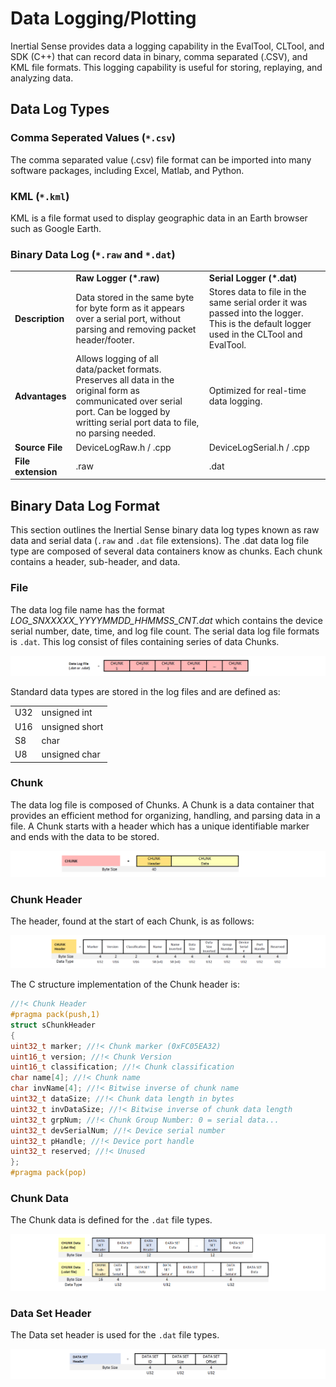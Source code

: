# Data Logging/Plotting
Inertial Sense provides data a logging capability in the EvalTool, CLTool, and SDK (C++) that can record data in binary, comma separated (.CSV), and KML file formats.  This logging capability is useful for storing, replaying, and analyzing data.

## Data Log Types

### Comma Seperated Values (`*.csv`)

The comma separated value (.csv) file format can be imported into many software packages, including Excel, Matlab, and Python.

### KML (`*.kml`)

KML is a file format used to display geographic data in an Earth browser such as Google Earth.

### Binary Data Log (`*.raw` and `*.dat`)

<table>
<tr>
    <td></td>
    <td><b>Raw Logger (*.raw)</b></td>
    <td><b>Serial Logger (*.dat)</b></td>
</tr>
<tr>
    <td><b>Description</b></td>
    <td>Data stored in the same byte for byte form as it appears over a serial port, without parsing and removing packet header/footer.</td>
    <td>Stores data to file in the same serial order it was passed into the logger. This is the default logger used in the CLTool and EvalTool.</td>
</tr>
<tr>
    <td><b>Advantages</b></td>
    <td>Allows logging of all data/packet formats.  Preserves all data in the original form as communicated over serial port. Can be logged by writting serial port data to file, no parsing needed.</td>
    <td>Optimized for real-time data logging.</td>
</tr>
<tr>
    <td><b>Source File</b></td>
    <td>DeviceLogRaw.h / .cpp</td>
    <td>DeviceLogSerial.h / .cpp</td>
</tr>
<tr>
    <td><b>File extension</b></td>
    <td>.raw</td>
    <td>.dat</td>
</tr>
</table>


## Binary Data Log Format

This section outlines the Inertial Sense binary data log types known as raw data and serial data (`.raw` and `.dat` file extensions).  The .dat data log file type are composed of several data containers know as chunks.  Each chunk contains a header, sub-header, and data.  

### File

The data log file name has the format _LOG_SNXXXXX_YYYYMMDD_HHMMSS_CNT.dat_ which contains the device
serial number, date, time, and log file count. The serial data log file formats is  `.dat`. This log consist of files containing series of data Chunks.

![DataLogFile](../images/DataLogFile.png)

Standard data types are stored in the log files and are defined as:

<table>
<tr>
    <td>U32</td>
    <td>unsigned int</td>
</tr>
<tr>
    <td>U16</td>
    <td>unsigned short</td>
</tr>
<tr>
    <td>S8</td>
    <td>char</td>
</tr>
<tr>
    <td>U8</td>
    <td>unsigned char</td>
</tr>
</table>

### Chunk
The data log file is composed of Chunks. A Chunk is a data container that provides an efficient method for
organizing, handling, and parsing data in a file. A Chunk starts with a header which has a unique identifiable marker and ends with the data to be stored.

![Chunk](../images/Chunk.png)

### Chunk Header
The header, found at the start of each Chunk, is as follows:

![ChunkHeader](../images/ChunkHeader.png)

The C structure implementation of the Chunk header is:

```C
//!< Chunk Header
#pragma pack(push,1)
struct sChunkHeader
{
uint32_t marker; //!< Chunk marker (0xFC05EA32)
uint16_t version; //!< Chunk Version
uint16_t classification; //!< Chunk classification
char name[4]; //!< Chunk name
char invName[4]; //!< Bitwise inverse of chunk name
uint32_t dataSize; //!< Chunk data length in bytes
uint32_t invDataSize; //!< Bitwise inverse of chunk data length
uint32_t grpNum; //!< Chunk Group Number: 0 = serial data...
uint32_t devSerialNum; //!< Device serial number
uint32_t pHandle; //!< Device port handle
uint32_t reserved; //!< Unused
};
#pragma pack(pop)
```

### Chunk Data
The Chunk data is defined for the `.dat` file types.

![ChunkData](../images/ChunkData.png)

### Data Set Header
The Data set header is used for the `.dat` file types.

![DataSetHeader](../images/DataSetHeader.png)
